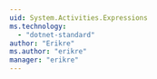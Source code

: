 ```yaml
---
uid: System.Activities.Expressions
ms.technology: 
  - "dotnet-standard"
author: "Erikre"
ms.author: "erikre"
manager: "erikre"
---
```

